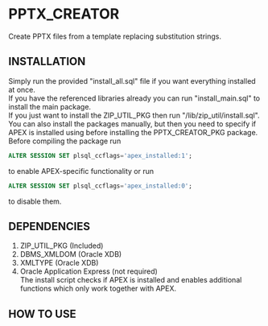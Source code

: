 PPTX_CREATOR
============
Create PPTX files from a template replacing substitution strings.  

INSTALLATION
------------
Simply run the provided "install_all.sql" file if you want everything installed at once.  
If you have the referenced libraries already you can run "install_main.sql" to install the main package.  
If you just want to install the ZIP_UTIL_PKG then run "/lib/zip_util/install.sql".  
You can also install the packages manually,
but then you need to specify if APEX is installed using before installing
the PPTX_CREATOR_PKG package.  
Before compiling the package run
```sql
ALTER SESSION SET plsql_ccflags='apex_installed:1';
```
to enable APEX-specific functionality or run
```sql
ALTER SESSION SET plsql_ccflags='apex_installed:0';
```
to disable them.

DEPENDENCIES
------------
1. ZIP_UTIL_PKG (Included)
2. DBMS_XMLDOM (Oracle XDB)
3. XMLTYPE (Oracle XDB)
4. Oracle Application Express (not required)  
   The install script checks if APEX is installed and enables additional
   functions which only work together with APEX.

HOW TO USE
----------

